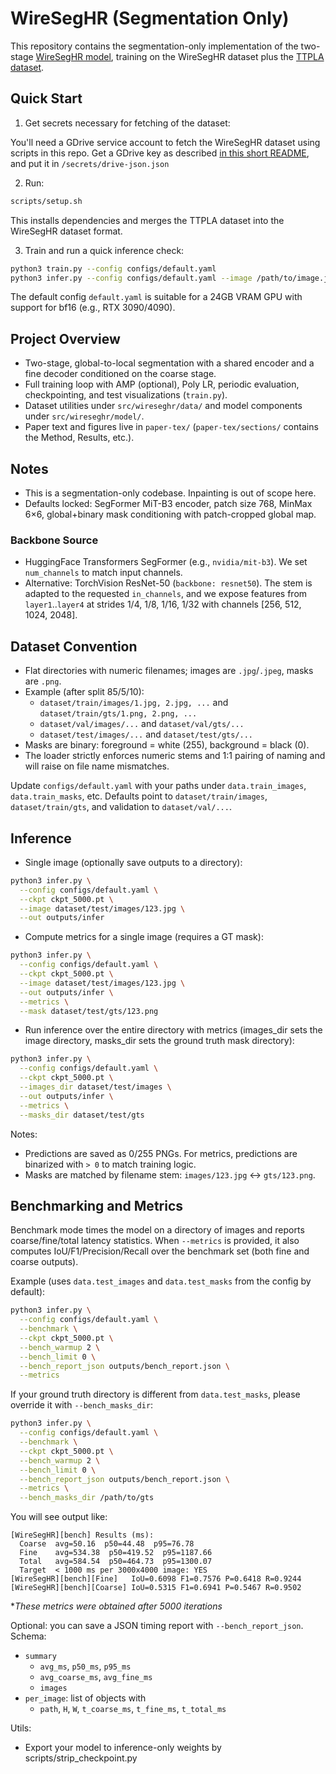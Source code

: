 # WireSegHR (Segmentation Only)

This repository contains the segmentation-only implementation of the two-stage [WireSegHR model](https://arxiv.org/abs/2304.00221), training on the WireSegHR dataset plus the [TTPLA dataset](https://github.com/R3ab/ttpla_dataset).

## Quick Start

1) Get secrets necessary for fetching of the dataset: 

You'll need a GDrive service account to fetch the WireSegHR dataset using scripts in this repo. Get a GDrive key as described [in this short README](scripts/drive-viewer-key-readme.md), and put it in `/secrets/drive-json.json`

2) Run:

```bash
scripts/setup.sh
```
This installs dependencies and merges the TTPLA dataset into the WireSegHR dataset format.

3) Train and run a quick inference check:

```bash
python3 train.py --config configs/default.yaml
python3 infer.py --config configs/default.yaml --image /path/to/image.jpg
```

The default config `default.yaml` is suitable for a 24GB VRAM GPU with support for bf16 (e.g., RTX 3090/4090). 
<!-- For a quick RTX GPU setup, I recommend [vast.ai](https://cloud.vast.ai/?ref_id=162850) -->

## Project Overview
- Two-stage, global-to-local segmentation with a shared encoder and a fine decoder conditioned on the coarse stage.
- Full training loop with AMP (optional), Poly LR, periodic evaluation, checkpointing, and test visualizations (`train.py`).
- Dataset utilities under `src/wireseghr/data/` and model components under `src/wireseghr/model/`.
- Paper text and figures live in `paper-tex/` (`paper-tex/sections/` contains the Method, Results, etc.).

## Notes
- This is a segmentation-only codebase. Inpainting is out of scope here.
- Defaults locked: SegFormer MiT-B3 encoder, patch size 768, MinMax 6×6, global+binary mask conditioning with patch-cropped global map.

### Backbone Source
- HuggingFace Transformers SegFormer (e.g., `nvidia/mit-b3`). We set `num_channels` to match input channels.
- Alternative: TorchVision ResNet-50 (`backbone: resnet50`). The stem is adapted to the requested `in_channels`, and we expose features from `layer1`..`layer4` at strides 1/4, 1/8, 1/16, 1/32 with channels [256, 512, 1024, 2048].

## Dataset Convention
- Flat directories with numeric filenames; images are `.jpg`/`.jpeg`, masks are `.png`.
- Example (after split 85/5/10):
  - `dataset/train/images/1.jpg, 2.jpg, ...` and `dataset/train/gts/1.png, 2.png, ...`
  - `dataset/val/images/...` and `dataset/val/gts/...`
  - `dataset/test/images/...` and `dataset/test/gts/...`
- Masks are binary: foreground = white (255), background = black (0).
- The loader strictly enforces numeric stems and 1:1 pairing of naming and will raise on file name mismatches.

Update `configs/default.yaml` with your paths under `data.train_images`, `data.train_masks`, etc. Defaults point to `dataset/train/images`, `dataset/train/gts`, and validation to `dataset/val/...`.

## Inference

- Single image (optionally save outputs to a directory):

```bash
python3 infer.py \
  --config configs/default.yaml \
  --ckpt ckpt_5000.pt \
  --image dataset/test/images/123.jpg \
  --out outputs/infer
```

- Compute metrics for a single image (requires a GT mask):

```bash
python3 infer.py \
  --config configs/default.yaml \
  --ckpt ckpt_5000.pt \
  --image dataset/test/images/123.jpg \
  --out outputs/infer \
  --metrics \
  --mask dataset/test/gts/123.png
```

- Run inference over the entire directory with metrics (images_dir sets the image directory, masks_dir sets the ground truth mask directory):

```bash
python3 infer.py \
  --config configs/default.yaml \
  --ckpt ckpt_5000.pt \
  --images_dir dataset/test/images \
  --out outputs/infer \
  --metrics \
  --masks_dir dataset/test/gts
```

Notes:
- Predictions are saved as 0/255 PNGs. For metrics, predictions are binarized with `> 0` to match training logic.
- Masks are matched by filename stem: `images/123.jpg` ↔ `gts/123.png`.

## Benchmarking and Metrics

Benchmark mode times the model on a directory of images and reports coarse/fine/total latency statistics. When `--metrics` is provided, it also computes IoU/F1/Precision/Recall over the benchmark set (both fine and coarse outputs).

Example (uses `data.test_images` and `data.test_masks` from the config by default):

```bash
python3 infer.py \
  --config configs/default.yaml \
  --benchmark \
  --ckpt ckpt_5000.pt \
  --bench_warmup 2 \
  --bench_limit 0 \
  --bench_report_json outputs/bench_report.json \
  --metrics
```

If your ground truth directory is different from `data.test_masks`, please override it with `--bench_masks_dir`:

```bash
python3 infer.py \
  --config configs/default.yaml \
  --benchmark \
  --ckpt ckpt_5000.pt \
  --bench_warmup 2 \
  --bench_limit 0 \
  --bench_report_json outputs/bench_report.json \
  --metrics \
  --bench_masks_dir /path/to/gts
```

You will see output like:

```
[WireSegHR][bench] Results (ms):
  Coarse  avg=50.16  p50=44.48  p95=76.78
  Fine    avg=534.38  p50=419.52  p95=1187.66
  Total   avg=584.54  p50=464.73  p95=1300.07
  Target  < 1000 ms per 3000x4000 image: YES
[WireSegHR][bench][Fine]   IoU=0.6098 F1=0.7576 P=0.6418 R=0.9244
[WireSegHR][bench][Coarse] IoU=0.5315 F1=0.6941 P=0.5467 R=0.9502
```
**These metrics were obtained after 5000 iterations*

Optional: you can save a JSON timing report with `--bench_report_json`. Schema:
- `summary`
  - `avg_ms`, `p50_ms`, `p95_ms`
  - `avg_coarse_ms`, `avg_fine_ms`
  - `images`
- `per_image`: list of objects with
  - `path`, `H`, `W`, `t_coarse_ms`, `t_fine_ms`, `t_total_ms`

Utils: 
- Export your model to inference-only weights by scripts/strip_checkpoint.py
